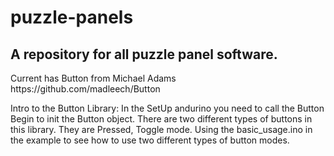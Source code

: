 # puzzle-panels
<p><h2>
A repository for all puzzle panel software.
</h2></p><bk><p>
Current has Button from Michael Adams https://github.com/madleech/Button
</p><p>
  Intro to the Button Library:
In the SetUp andurino you need to call the Button Begin to init the Button object.
There are two different types of buttons in this library.
They are Pressed, Toggle mode.
Using the basic_usage.ino in the example to see how to use two different types of button modes.
<p>

